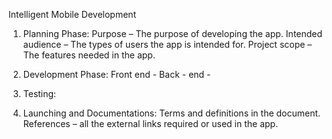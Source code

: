 Intelligent Mobile Development
1. Planning Phase:
 Purpose – The purpose of developing the app.
 Intended audience – The types of users the app is intended for.
Project scope – The features needed in the app.
2. Development Phase:
 Front end - 
 Back - end - 

3. Testing:

4. Launching and Documentations:
Terms and definitions in the document.
References – all the external links required or used in the app.

